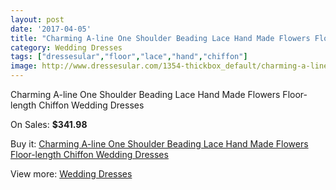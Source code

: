 ```yaml
---
layout: post
date: '2017-04-05'
title: "Charming A-line One Shoulder Beading Lace Hand Made Flowers Floor-length Chiffon Wedding Dresses"
category: Wedding Dresses
tags: ["dressesular","floor","lace","hand","chiffon"]
image: http://www.dressesular.com/1354-thickbox_default/charming-a-line-one-shoulder-beading-lace-hand-made-flowers-floor-length-chiffon-wedding-dresses.jpg
---
```

Charming A-line One Shoulder Beading Lace Hand Made Flowers Floor-length Chiffon Wedding Dresses

On Sales: **$341.98**
<a href="https://www.dressesular.com/wedding-dresses/455-charming-a-line-one-shoulder-beading-lace-hand-made-flowers-floor-length-chiffon-wedding-dresses.html"><amp-img layout="responsive" width="600" height="600" src="//www.dressesular.com/1354-thickbox_default/charming-a-line-one-shoulder-beading-lace-hand-made-flowers-floor-length-chiffon-wedding-dresses.jpg" alt="Charming A-line One Shoulder Beading Lace Hand Made Flowers Floor-length Chiffon Wedding Dresses 0" /></a>
<a href="https://www.dressesular.com/wedding-dresses/455-charming-a-line-one-shoulder-beading-lace-hand-made-flowers-floor-length-chiffon-wedding-dresses.html"><amp-img layout="responsive" width="600" height="600" src="//www.dressesular.com/1355-thickbox_default/charming-a-line-one-shoulder-beading-lace-hand-made-flowers-floor-length-chiffon-wedding-dresses.jpg" alt="Charming A-line One Shoulder Beading Lace Hand Made Flowers Floor-length Chiffon Wedding Dresses 1" /></a>

Buy it: [Charming A-line One Shoulder Beading Lace Hand Made Flowers Floor-length Chiffon Wedding Dresses](https://www.dressesular.com/wedding-dresses/455-charming-a-line-one-shoulder-beading-lace-hand-made-flowers-floor-length-chiffon-wedding-dresses.html "Charming A-line One Shoulder Beading Lace Hand Made Flowers Floor-length Chiffon Wedding Dresses")

View more: [Wedding Dresses](https://www.dressesular.com/3-wedding-dresses "Wedding Dresses")